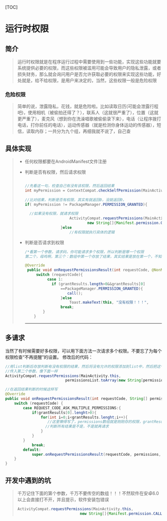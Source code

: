[TOC]



# 运行时权限

## 简介

> 运行时权限就是在程序运行过程中需要使用到一些功能，实现这些功能就要系统提供必要的权限，而这些权限被滥用可能会导致用户的隐私泄露，或者损失财务，那么就会询问用户是否允许获取必要的权限来实现这些功能，好处就是，给不给权限，是用户来决定的，当然，这些权限一般是危险权限

### 危险权限

> 简单的说，泄露隐私，花钱，就是危险啦。比如读取日历(可能会泄露行程吧)，使用相机（被偷拍还得了？），联系人（这就很严重了），位置（这就更严重了），麦克风（想到你在洗澡唱歌被偷偷录下来），电话（让程序拨打电话，打你前任的电话），运动传感器（就是检测你身体运动的传感器），短信，读取内存；一共分为九个组，再细我就不说了，自己查

## 具体实现

> + 任何权限都要在AndroidManifest文件注册
>
> + 判断是否有权限，然后请求权限
>
>   ~~~java
>
>   //先看这一句，检查自己有没有该权限，然后返回结果
>   int myPermission = ContextCompat.checkSelfPermission(MainActivity.this, Manifest.permission.CALL_PHONE)
>     
>   //比对结果，判断是否有权限，其实有就返回0，没就返回0，
>   if( myPermission != PackageManager.PERMISSION_GRANTED){
>    
>     //如果没有权限，就请求权限
>                       ActivityCompat.requestPermissions(MainActivity.this,
>                               new String[]{Manifest.permission.CALL_PHONE},1);
>                   }else
>                       //有权限就执行具体的逻辑
>   ~~~
>
> + 判断是否请求到权限
>
>   ~~~java
>   /*看第一个参数，请求码，你可能请求多个权限，所以判断是哪一个权限
>   第二个，母鸡啊，第三个：数组中第一个存放了结果，其实结果是放在第一个，不知道干嘛要数组，所以这个就是疑问了，肯定要用的*/
>
>   @Override
>    public void onRequestPermissionsResult(int requestCode, @NonNull String[] 				permissions, @NonNull int[] grantResults) {
>        switch (requestCode){
>             case 1:
>    			if (grantResults.length>0&&grantResults[0]
>        			==PackageManager.PERMISSION_GRANTED){
>                      call();
>                   }else
>                       Toast.makeText(this, "没有权限！！！", 											Toast.LENGTH_SHORT).show();
>                   break;
>           }
>       }
>   ~~~
>
>   ---

## 多请求

当然了有时候需要好多权限，可以用下面方法一次请求多个权限。不要忘了为每个权限检查“不再提醒”的设置。
修改后的代码：

~~~java
//用list判断后存放判断有没有权限的结果，然后将没有允许的权限添加到list中，然后把这个list转换成字符串数组
//传入第二个参数，像下面一样
ActivityCompat.requestPermissions(MainActivity.this,
                           permissionsList.toArray(new String[permissionsList.size()]),1);

//在返回结果判断的时候这样写
@Override
public void onRequestPermissionsResult(int requestCode, String[] permissions, int[] grantResults) {
    switch (requestCode) {
        case REQUEST_CODE_ASK_MULTIPLE_PERMISSIONS:{
       		if(grantResults[0].lenght>0){
                for(int i=0;i<grantResults.lenght;i++){
                   //这里懒得写了，permissions数组就是刚刚存的权限，grantResults是对应的结果
                  //判断所有结果是不是，不是就再请求
                }
            }
        }
            break;
        default:
            super.onRequestPermissionsResult(requestCode, permissions, grantResults);
    }
}
~~~



## 开发中遇到的坑

> 千万记住下面的第个参数，千万不要传空的数组！！！不然软件在安卓6.0以上会直接打不开，并且提示，软件安装包错误
>
> ~~~java
> ActivityCompat.requestPermissions(MainActivity.this,
>                             new String[]{Manifest.permission.CALL_PHONE},1);
> ~~~
>